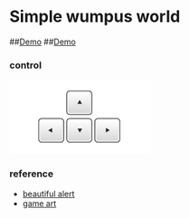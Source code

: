 # Simple wumpus world
##[Demo](https://rawgit.com/moved0311/wumpus/master/src/index.html)
##<a href="https://rawgit.com/moved0311/wumpus/master/src/index.html" target="_blank">Demo</a>
### control
![keyboard](res/keyboard.jpg)

### reference
* [beautiful alert](http://t4t5.github.io/sweetalert/)
* [game art](http://opengameart.org/content/dungeon-crawl-32x32-tiles)
